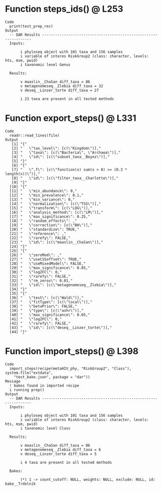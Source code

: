 # Function steps_ids() @ L253

    Code
      print(test_prep_rec)
    Output
      -- DAR Results -----------------------------------------------------------------
      Inputs:
      
           i phyloseq object with 101 taxa and 156 samples 
           i variable of interes RiskGroup2 (class: character, levels: hts, msm, pwid) 
           i taxonomic level Genus 
      
      Results:
      
           v maaslin__ChaSan diff_taxa = 86 
           v metagenomeseq__Zlebia diff_taxa = 32 
           v deseq__Linzer_torte diff_taxa = 27 
      
           i 23 taxa are present in all tested methods 
      

# Function export_steps() @ L331

    Code
      readr::read_lines(file)
    Output
       [1] "{"                                                               
       [2] "   \"tax_level\": [c(\"Kingdom\")],"                             
       [3] "   \"taxa\": [c(\"Bacteria\", \"Archaea\")],"                    
       [4] "   \"id\": [c(\"subset_taxa__Boyoz\")],"                         
       [5] "}"                                                               
       [6] "{"                                                               
       [7] "   \".f\": [c(\"function(x) sum(x > 0) >= (0.3 * length(x))\")],"
       [8] "   \"id\": [c(\"filter_taxa__Charlotte\")],"                     
       [9] "}"                                                               
      [10] "{"                                                               
      [11] "   \"min_abundance\": 0,"                                        
      [12] "   \"min_prevalence\": 0.1,"                                     
      [13] "   \"min_variance\": 0,"                                         
      [14] "   \"normalization\": [c(\"TSS\")],"                             
      [15] "   \"transform\": [c(\"LOG\")],"                                 
      [16] "   \"analysis_method\": [c(\"LM\")],"                            
      [17] "   \"max_significance\": 0.25,"                                  
      [18] "   \"random_effects\": ,"                                        
      [19] "   \"correction\": [c(\"BH\")],"                                 
      [20] "   \"standardize\": TRUE,"                                       
      [21] "   \"reference\": ,"                                             
      [22] "   \"rarefy\": FALSE,"                                           
      [23] "   \"id\": [c(\"maaslin__ChaSan\")],"                            
      [24] "}"                                                               
      [25] "{"                                                               
      [26] "   \"zeroMod\": ,"                                               
      [27] "   \"useCSSoffset\": TRUE,"                                      
      [28] "   \"useMixedModel\": FALSE,"                                    
      [29] "   \"max_significance\": 0.05,"                                  
      [30] "   \"log2FC\": 0,"                                               
      [31] "   \"rarefy\": FALSE,"                                           
      [32] "   \"rm_zeros\": 0.01,"                                          
      [33] "   \"id\": [c(\"metagenomeseq__Zlebia\")],"                      
      [34] "}"                                                               
      [35] "{"                                                               
      [36] "   \"test\": [c(\"Wald\")],"                                     
      [37] "   \"fitType\": [c(\"local\")],"                                 
      [38] "   \"betaPrior\": FALSE,"                                        
      [39] "   \"type\": [c(\"ashr\")],"                                     
      [40] "   \"max_significance\": 0.05,"                                  
      [41] "   \"log2FC\": 0,"                                               
      [42] "   \"rarefy\": FALSE,"                                           
      [43] "   \"id\": [c(\"deseq__Linzer_torte\")],"                        
      [44] "}"                                                               

# Function import_steps() @ L398

    Code
      import_steps(recipe(metaHIV_phy, "RiskGroup2", "Class"), system.file("extdata",
        "test_bake.json", package = "dar"))
    Message
      ! bakes found in imported recipe
      i running prep()
    Output
      -- DAR Results -----------------------------------------------------------------
      Inputs:
      
           i phyloseq object with 101 taxa and 156 samples 
           i variable of interes RiskGroup2 (class: character, levels: hts, msm, pwid) 
           i taxonomic level Class 
      
      Results:
      
           v maaslin__ChaSan diff_taxa = 86 
           v metagenomeseq__Zlebia diff_taxa = 6 
           v deseq__Linzer_torte diff_taxa = 5 
      
           i 4 taxa are present in all tested methods 
      
      Bakes:
      
           (*) 1 -> count_cutoff: NULL, weights: NULL, exclude: NULL, id: bake__Trdelník 

